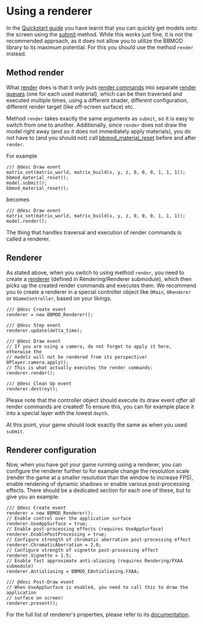 # Using a renderer
In the [Quickstart guide](./QuickstartGuide.html) you have learnt that you can
quickly get models onto the screen using the [submit](BBMOD_Model.submit) method.
While this works just fine, it is not the recommended approach, as it does not
allow you to utilize the BBMOD library to its maximum potential. For this you
should use the method `render` instead.

## Method render
What [render](./BBMOD_Model.render.html) does is that it only puts
[render commands](./BBMOD_RenderCommand.html) into separate
[render queues](./BBMOD_BaseMaterial.RenderCommands.html) (one for each used material),
which can be then traversed and executed multiple times, using a different shader,
different configuration, different render target (like off-screen surface) etc.

Method `render` takes exactly the same arguments as `submit`, so it is easy to
switch from one to another. Additionally, since `render` does not draw the model
right away (and so it does not immediately apply materials), you do not have to
(and you should not) call [bbmod_material_reset](./bbmod_material_reset.html)
before and after `render`.

For example

```gml
/// @desc Draw event
matrix_set(matrix_world, matrix_build(x, y, z, 0, 0, 0, 1, 1, 1));
bbmod_material_reset();
model.submit();
bbmod_material_reset();
```
becomes

```gml
/// @desc Draw event
matrix_set(matrix_world, matrix_build(x, y, z, 0, 0, 0, 1, 1, 1));
model.render();
```

The thing that handles traversal and execution of render commands is called a
renderer.

## Renderer
As stated above, when you switch to using method `render`, you need to create
a [renderer](./BBMOD_Renderer.html) (defined in Rendering/Renderer submodule),
which then picks up the created render commands and executes them. We recommend
you to create a renderer in a special controller object like `OMain`, `ORenderer`
or `OGameController`, based on your likings.

```gml
/// @desc Create event
renderer = new BBMOD_Renderer();

/// @desc Step event
renderer.update(delta_time);

/// @desc Draw event
// If you are using a camera, do not forget to apply it here, otherwise the
// models will not be rendered from its perspective!
OPlayer.camera.apply();
// This is what actually executes the render commands:
renderer.render();

/// @desc Clean Up event
renderer.destroy();
```

Please note that the controller object should execute its draw event *after* all
render commands are created! To ensure this, you can for example place it into
a special layer with the lowest `depth`.

At this point, your game should look exactly the same as when you used `submit`.

## Renderer configuration
Now, when you have got your game running using a renderer, you can configure the
renderer further to for example change the resolution scale (render the game at
a smaller resolution than the window to increase FPS), enable rendering of
dynamic shadows or enable various post-processing effects. There should be a
dedicated section for each one of these, but to give you an example:

```gml
/// @desc Create event
renderer = new BBMOD_Renderer();
// Enable control over the application surface
renderer.UseAppSurface = true;
// Enable post-processing effects (requires UseAppSurface)
renderer.EnablePostProcessing = true;
// Configure strength of chromatic aberration post-processing effect
renderer.ChromaticAberration = 2.0;
// Configure strength of vignette post-processing effect
renderer.Vignette = 1.5;
// Enable fast approximate anti-aliasing (requires Rendering/FXAA submodule)
renderer.Antialiasing = BBMOD_EAntialiasing.FXAA;

/// @desc Post-Draw event
// When UseAppSurface is enabled, you need to call this to draw the application
// surface on screen!
renderer.present();
```

For the full list of renderer's properties, please refer to its
[documentation](./BBMOD_Renderer.html).
